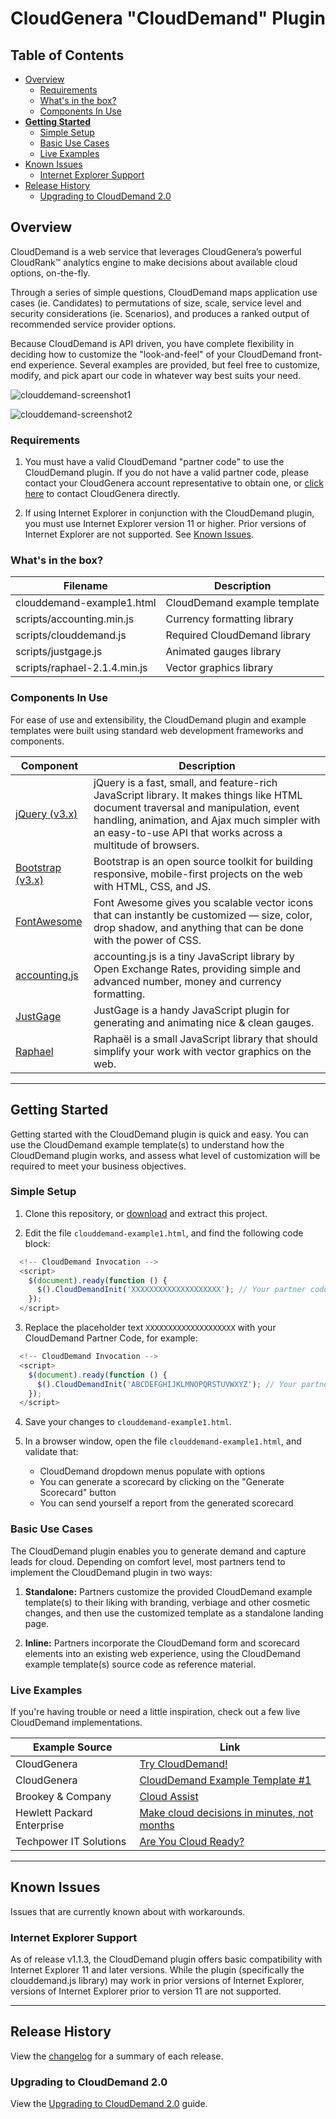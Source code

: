 # CloudGenera "CloudDemand" Plugin

## Table of Contents

- [Overview](#overview)
  - [Requirements](#requirements)
  - [What's in the box?](#whats-in-the-box)
  - [Components In Use](#components-in-use)
- **[Getting Started](#getting-started)**
  - [Simple Setup](#simple-setup)
  - [Basic Use Cases](#basic-use-cases)
  - [Live Examples](#live-examples)
- [Known Issues](#known-issues)
  - [Internet Explorer Support](#internet-explorer-support)
- [Release History](#release-history)
  - [Upgrading to CloudDemand 2.0](#upgrading-to-clouddemand-20)

## Overview

CloudDemand is a web service that leverages CloudGenera’s powerful CloudRank™ analytics engine to make decisions about available cloud options, on-the-fly.

Through a series of simple questions, CloudDemand maps application use cases (ie. Candidates) to permutations of size, scale, service level and security considerations (ie. Scenarios), and produces a ranked output of recommended service provider options.

Because CloudDemand is API driven, you have complete flexibility in deciding how to customize the "look-and-feel" of your CloudDemand front-end experience. Several examples are provided, but feel free to customize, modify, and pick apart our code in whatever way best suits your need.

![clouddemand-screenshot1](https://user-images.githubusercontent.com/13589229/33610199-c3ee185c-d998-11e7-8cb6-03c50d6add4f.png)

![clouddemand-screenshot2](https://user-images.githubusercontent.com/13589229/33610200-c3fe7cf6-d998-11e7-92c1-a3ebbcc747b3.png)

### Requirements

1. You must have a valid CloudDemand "partner code" to use the CloudDemand plugin. If you do not have a valid partner code, please contact your CloudGenera account representative to obtain one, or [click here](#https://cloudgenera.com/contact-us) to contact CloudGenera directly.

2. If using Internet Explorer in conjunction with the CloudDemand plugin, you must use Internet Explorer version 11 or higher. Prior versions of Internet Explorer are not supported. See [Known Issues](#known-issues).

### What's in the box?

| Filename | Description |
| -------- | ----------- |
| clouddemand-example1.html | CloudDemand example template |
| scripts/accounting.min.js | Currency formatting library |
| scripts/clouddemand.js | Required CloudDemand library |
| scripts/justgage.js | Animated gauges library |
| scripts/raphael-2.1.4.min.js | Vector graphics library |

### Components In Use

For ease of use and extensibility, the CloudDemand plugin and example templates were built using standard web development frameworks and components.

| Component | Description |
| -------- | ----------- |
| [jQuery (v3.x)](https://jquery.com/) | jQuery is a fast, small, and feature-rich JavaScript library. It makes things like HTML document traversal and manipulation, event handling, animation, and Ajax much simpler with an easy-to-use API that works across a multitude of browsers. |
| [Bootstrap (v3.x)](https://getbootstrap.com/) | Bootstrap is an open source toolkit for building responsive, mobile-first projects on the web with HTML, CSS, and JS. |
| [FontAwesome](http://fontawesome.io/) | Font Awesome gives you scalable vector icons that can instantly be customized — size, color, drop shadow, and anything that can be done with the power of CSS. |
| [accounting.js](http://openexchangerates.github.io/accounting.js/) | accounting.js is a tiny JavaScript library by Open Exchange Rates, providing simple and advanced number, money and currency formatting. |
| [JustGage](http://justgage.com/) | JustGage is a handy JavaScript plugin for generating and animating nice & clean gauges. |
| [Raphael](http://dmitrybaranovskiy.github.io/raphael/) | Raphaël is a small JavaScript library that should simplify your work with vector graphics on the web. |

---

## Getting Started

Getting started with the CloudDemand plugin is quick and easy. You can use the CloudDemand example template(s) to understand how the CloudDemand plugin works, and assess what level of customization will be required to meet your business objectives.

### Simple Setup

1. Clone this repository, or [download](https://github.com/cloudgenera/cloudgenera-clouddemand-plugin/archive/master.zip) and extract this project.

2. Edit the file `clouddemand-example1.html`, and find the following code block:
```javascript
  <!-- CloudDemand Invocation -->
  <script>
    $(document).ready(function () {
      $().CloudDemandInit('XXXXXXXXXXXXXXXXXXXX'); // Your partner code goes here
    });
  </script>
```

3. Replace the placeholder text `XXXXXXXXXXXXXXXXXXXX` with your CloudDemand Partner Code, for example:
```javascript
  <!-- CloudDemand Invocation -->
  <script>
    $(document).ready(function () {
      $().CloudDemandInit('ABCDEFGHIJKLMNOPQRSTUVWXYZ'); // Your partner code goes here
    });
  </script>
```

4. Save your changes to `clouddemand-example1.html`.

5. In a browser window, open the file `clouddemand-example1.html`, and validate that:
   - CloudDemand dropdown menus populate with options
   - You can generate a scorecard by clicking on the "Generate Scorecard" button
   - You can send yourself a report from the generated scorecard

### Basic Use Cases

The CloudDemand plugin enables you to generate demand and capture leads for cloud. Depending on comfort level, most partners tend to implement the CloudDemand plugin in two ways:

1.	**Standalone:** Partners customize the provided CloudDemand example template(s) to their liking with branding, verbiage and other cosmetic changes, and then use the customized template as a standalone landing page.

2.	**Inline:** Partners incorporate the CloudDemand form and scorecard elements into an existing web experience, using the CloudDemand example template(s) source code as reference material.

### Live Examples

If you're having trouble or need a little inspiration, check out a few live CloudDemand implementations.

| Example Source | Link |
| -------- | ----------- |
| CloudGenera | [Try CloudDemand!](https://cloudgenera.com/clouddemand) |
| CloudGenera | [CloudDemand Example Template #1](https://cloudgenera.com/clouddemand/example-1) |
| Brookey & Company | [Cloud Assist](https://www.brookeyco.com/clouddemand) |
| Hewlett Packard Enterprise | [Make cloud decisions in minutes, not months](https://h41403.www4.hpe.com/campaign/cloud-provider-quiz.html) |
| Techpower IT Solutions | [Are You Cloud Ready?](https://www.techpowerusa.com/clouddemand/) |

---

## Known Issues

Issues that are currently known about with workarounds.

### Internet Explorer Support

As of release v1.1.3, the CloudDemand plugin offers basic compatibility with Internet Explorer 11 and later versions. While the plugin (specifically the clouddemand.js library) may work in prior versions of Internet Explorer, versions of Internet Explorer prior to version 11 are not supported.

---

## Release History

View the [changelog](./CHANGELOG.md) for a summary of each release.

### Upgrading to CloudDemand 2.0

View the [Upgrading to CloudDemand 2.0](./UPGRADE-1.x-2.0.md) guide.
